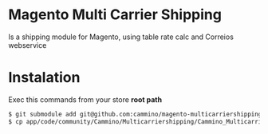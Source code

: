 # Magento Multi Carrier Shipping

Is a shipping module for Magento, using table rate calc and Correios webservice

# Instalation
Exec this commands from your store **root path**
```sh
$ git submodule add git@github.com:cammino/magento-multicarriershipping.git app/code/community/Cammino/Multicarriershipping
$ cp app/code/community/Cammino/Multicarriershipping/Cammino_Multicarriershipping.xml app/etc/modules/
```